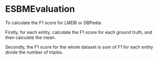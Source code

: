# ESBMEvaluation


To calculate the F1 score for LMDB or DBPedia

Firstly, for each entity, calculate the F1 score for each ground truth, and then calculate the mean.

Secondly, the F1 score for the whole dataset is sum of F1 for each entity divide the number of triples.
